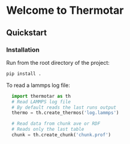 # Welcome to Thermotar

## Quickstart

### Installation
Run from the root directory of the project:
```bash
pip install .
```
To read a lammps log file:
``` python
  import thermotar as th
  # Read LAMMPS log file
  # By default reads the last runs output
  thermo = th.create_thermos('log.lammps')

  # Read data from chunk ave or RDF
  # Reads only the last table
  chunk = th.create_chunk('chunk.prof')
``` 

<!-- For full documentation visit [mkdocs.org](https://www.mkdocs.org). -->

<!-- ## Commands

* `mkdocs new [dir-name]` - Create a new project.
* `mkdocs serve` - Start the live-reloading docs server.
* `mkdocs build` - Build the documentation site.
* `mkdocs -h` - Print help message and exit.

## Project layout

    mkdocs.yml    # The configuration file.
    docs/
        index.md  # The documentation homepage.
        ...       # Other markdown pages, images and other files.

## Test addition -->
